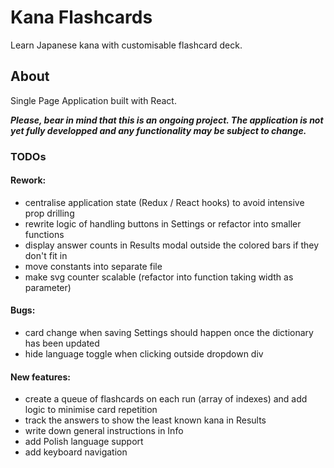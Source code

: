 # Kana Flashcards

Learn Japanese kana with customisable flashcard deck.

## About

Single Page Application built with React.

**_Please, bear in mind that this is an ongoing project. The application is not yet fully developped and any functionality may be subject to change._**

### TODOs

#### Rework:
- centralise application state (Redux / React hooks) to avoid intensive prop drilling
- rewrite logic of handling buttons in Settings or refactor into smaller functions
- display answer counts in Results modal outside the colored bars if they don't fit in
- move constants into separate file
- make svg counter scalable (refactor into function taking width as parameter)

#### Bugs:
- card change when saving Settings should happen once the dictionary has been updated
- hide language toggle when clicking outside dropdown div

#### New features:
- create a queue of flashcards on each run (array of indexes) and add logic to minimise card repetition
- track the answers to show the least known kana in Results
- write down general instructions in Info
- add Polish language support
- add keyboard navigation
